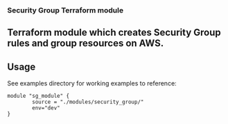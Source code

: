 ### Security Group Terraform module
## Terraform module which creates Security Group rules and group resources on AWS.

## Usage

See examples directory for working examples to reference:
```hcl
module "sg_module" {
        source = "./modules/security_group/"
        env="dev"
}
```